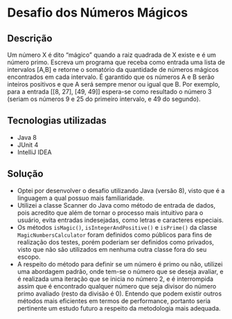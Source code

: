 # Desafio dos Números Mágicos

## Descrição 
Um número X é dito “mágico” quando a raiz quadrada de X existe e é um número primo. Escreva um programa que receba como entrada uma lista de intervalos [A,B] e retorne o somatório da quantidade de números mágicos encontrados em cada intervalo. É garantido que os números A e B serão inteiros positivos e que A será sempre menor ou igual que B. Por exemplo, para a entrada [[8, 27], [49, 49]] espera-se como resultado o número 3 (seriam os números 9 e 25 do primeiro intervalo, e 49 do segundo). 

## Tecnologias utilizadas
- Java 8
- JUnit 4
- IntelliJ IDEA

## Solução
- Optei por desenvolver o desafio utilizando Java (versão 8), visto que é a linguagem a qual possuo mais familiaridade.
- Utilizei a classe Scanner do Java como método de entrada de dados, pois acredito que além de tornar o processo mais intuitivo para o usuário, evita entradas indesejadas, como letras e caracteres especiais.
- Os métodos `isMagic()`, `isIntegerAndPositive()` e `isPrime()` da classe `MagicNumbersCalculator` foram definidos como públicos para fins de realização dos testes, porém poderiam ser definidos como privados, visto que não são utilizados em nenhuma outra classe fora do seu escopo.
- A respeito do método para definir se um número é primo ou não, utilizei uma abordagem padrão, onde tem-se o número que se deseja avaliar, e é realizada uma iteração que se inicia no número 2, e é interrompida assim que é encontrado qualquer número que seja divisor do número primo avaliado (resto da divisão é 0). Entendo que podem existir outros métodos mais eficientes em termos de performance, portanto seria pertinente um estudo futuro a respeito da metodologia mais adequada.
